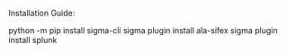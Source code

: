 Installation Guide:

python -m pip install sigma-cli
sigma plugin install ala-sifex
sigma plugin install splunk